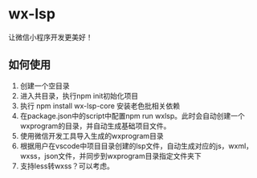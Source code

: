 # wx-lsp
让微信小程序开发更美好！

## 如何使用

1. 创建一个空目录
2. 进入共目录，执行npm init初始化项目
3. 执行 npm install wx-lsp-core 安装老色批相关依赖
4. 在package.json中的script中配置npm run wxlsp。此时会自动创建一个wxprogram的目录，并自动生成基础项目文件。
5. 使用微信开发工具导入生成的wxprogram目录
6. 根据用户在vscode中项目目录创建的lsp文件，自动生成对应的js，wxml，wxss，json文件，并同步到wxprogram目录指定文件夹下
7. 支持less转wxss？可以考虑。